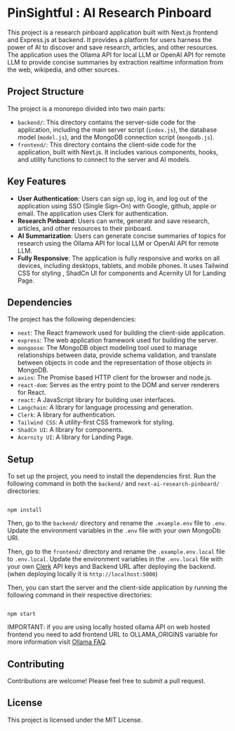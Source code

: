 # PinSightful : AI Research Pinboard

This project is a research pinboard application built with Next.js frontend and Express.js at backend. It provides a platform for users harness the power of AI to discover and save research, articles, and other resources. The application uses the Ollama API for local LLM or OpenAI API for remote LLM to provide concise summaries by extraction realtime information from the web, wikipedia, and other sources.

## Project Structure

The project is a monorepo divided into two main parts:

-   `backend/`: This directory contains the server-side code for the application, including the main server script (`index.js`), the database model (`model.js`), and the MongoDB connection script (`mongodb.js`).
-   `frontend/`: This directory contains the client-side code for the application, built with Next.js. It includes various components, hooks, and utility functions to connect to the server and AI models.

## Key Features

-   **User Authentication**: Users can sign up, log in, and log out of the application using SSO (Single Sign-On) with Google, github, apple or email. The application uses Clerk for authentication.
-   **Research Pinboard**: Users can write, generate and save research, articles, and other resources to their pinboard.
-   **AI Summarization**: Users can generate concise summaries of topics for research using the Ollama API for local LLM or OpenAI API for remote LLM.
-   **Fully Responsive**: The application is fully responsive and works on all devices, including desktops, tablets, and mobile phones. It uses Tailwind CSS for styling , ShadCn UI for components and Acernity UI for Landing Page.

## Dependencies

The project has the following dependencies:

-   `next`: The React framework used for building the client-side application.
-   `express`: The web application framework used for building the server.
-   `mongoose`: The MongoDB object modeling tool used to manage relationships between data, provide schema validation, and translate between objects in code and the representation of those objects in MongoDB.
-   `axios`: The Promise based HTTP client for the browser and node.js.
-   `react-dom`: Serves as the entry point to the DOM and server renderers for React.
-   `react`: A JavaScript library for building user interfaces.
-   `Langchain`: A library for language processing and generation.
-   `Clerk`: A library for authentication.
-   `Tailwind CSS`: A utility-first CSS framework for styling.
-   `ShadCn UI`: A library for components.
-   `Acernity UI`: A library for Landing Page.

## Setup

To set up the project, you need to install the dependencies first. Run the following command in both the `backend/` and `next-ai-research-pinboard/` directories:

```

npm install

```

Then, go to the `backend/` directory and rename the `.example.env` file to `.env`. Update the environment variables in the `.env` file with your own MongoDb URI.

Then, go to the `frontend/` directory and rename the `.example.env.local` file to `.env.local`. Update the environment variables in the `.env.local` file with your own [Clerk]("https://clerk.com/") API keys and Backend URL after deploying the backend. (when deploying locally it is `http://localhost:5000`)

Then, you can start the server and the client-side application by running the following command in their respective directories:

```

npm start

```

IMPORTANT: if you are using locally hosted ollama API on web hosted frontend you need to add frontend URL to OLLAMA_ORIGINS variable for more information visit [Ollama FAQ](https://github.com/ollama/ollama/blob/main/docs/faq.md#how-do-i-configure-ollama-server).

## Contributing

Contributions are welcome! Please feel free to submit a pull request.

## License

This project is licensed under the MIT License.
